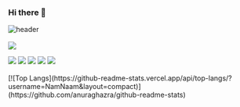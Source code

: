 ### Hi there 👋

<!--
**NamNaam/NamNaam** is a ✨ _special_ ✨ repository because its `README.md` (this file) appears on your GitHub profile.

Here are some ideas to get you started:

- 🔭 I’m currently working on ...
- 🌱 I’m currently learning ...
- 👯 I’m looking to collaborate on ...
- 🤔 I’m looking for help with ...
- 💬 Ask me about ...
- 📫 How to reach me: ...
- 😄 Pronouns: ...
- ⚡ Fun fact: ...
-->

![header](https://capsule-render.vercel.app/api?type=waving&text=NamNaam)
<br/>
<br/>
<img src="https://img.shields.io/badge/JAVA-007396?style=for-the-badge&logo=java&logoColor=white">

<img src="https://img.shields.io/badge/MySQL-4479A1?style=for-the-badge&logo=MySQL&logoColor=white">

<img src="https://img.shields.io/badge/Oracle-F80000?style=for-the-badge&logo=Oracle&logoColor=white">

<img src="https://img.shields.io/badge/Eclipse-2C2255?style=for-the-badge&logo=Eclipse%20IDE&logoColor=white">

<img src="https://img.shields.io/badge/github-181717?style=for-the-badge&logo=github&logoColor=white">

<img src="https://img.shields.io/badge/aws-232F3E?style=for-the-badge&logo=aws&logoColor=white">
<br/>
<br/>
[![Top Langs](https://github-readme-stats.vercel.app/api/top-langs/?username=NamNaam&layout=compact)](https://github.com/anuraghazra/github-readme-stats)

</div>
